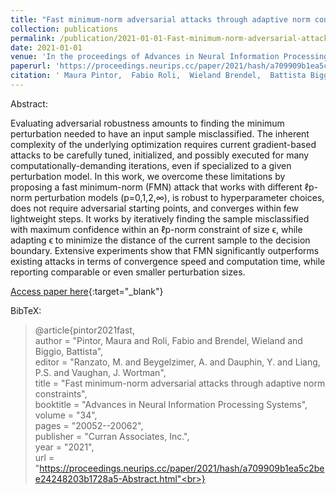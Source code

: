 ```yaml
---
title: "Fast minimum-norm adversarial attacks through adaptive norm constraints"
collection: publications
permalink: /publication/2021-01-01-Fast-minimum-norm-adversarial-attacks-through-adaptive-norm-constraints
date: 2021-01-01
venue: 'In the proceedings of Advances in Neural Information Processing Systems'
paperurl: 'https://proceedings.neurips.cc/paper/2021/hash/a709909b1ea5c2bee24248203b1728a5-Abstract.html'
citation: ' Maura Pintor,  Fabio Roli,  Wieland Brendel,  Battista Biggio, &quot;Fast minimum-norm adversarial attacks through adaptive norm constraints.&quot; In the proceedings of Advances in Neural Information Processing Systems, 2021.'
---
```

Abstract:

Evaluating adversarial robustness amounts to finding the minimum perturbation needed to have an input sample misclassified. The inherent complexity of the underlying optimization requires current gradient-based attacks to be carefully tuned, initialized, and possibly executed for many computationally-demanding iterations, even if specialized to a given perturbation model. In this work, we overcome these limitations by proposing a fast minimum-norm (FMN) attack that works with different ℓp-norm perturbation models (p=0,1,2,∞), is robust to hyperparameter choices, does not require adversarial starting points, and converges within few lightweight steps. It works by iteratively finding the sample misclassified with maximum confidence within an ℓp-norm constraint of size ϵ, while adapting ϵ to minimize the distance of the current sample to the decision boundary. Extensive experiments show that FMN significantly outperforms existing attacks in terms of convergence speed and computation time, while reporting comparable or even smaller perturbation sizes.

[Access paper here](https://proceedings.neurips.cc/paper/2021/hash/a709909b1ea5c2bee24248203b1728a5-Abstract.html){:target="_blank"}

BibTeX: 
>@article{pintor2021fast,<br>    author = "Pintor, Maura and Roli, Fabio and Brendel, Wieland and Biggio, Battista",<br>    editor = "Ranzato, M. and Beygelzimer, A. and Dauphin, Y. and Liang, P.S. and Vaughan, J. Wortman",<br>    title = "Fast minimum-norm adversarial attacks through adaptive norm constraints",<br>    booktitle = "Advances in Neural Information Processing Systems",<br>    volume = "34",<br>    pages = "20052--20062",<br>    publisher = "Curran Associates, Inc.",<br>    year = "2021",<br>    url = "https://proceedings.neurips.cc/paper/2021/hash/a709909b1ea5c2bee24248203b1728a5-Abstract.html"<br>}<br>